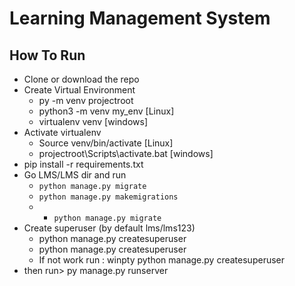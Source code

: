 # Learning Management System

## How To Run

- Clone or download the repo
- Create Virtual Environment
	- py -m venv projectroot
	- python3 -m venv my_env [Linux]
	- virtualenv venv [windows]
- Activate virtualenv
	- Source venv/bin/activate [Linux]
	- projectroot\Scripts\activate.bat [windows]
- pip install -r requirements.txt
- Go LMS/LMS dir and run
	- `python manage.py migrate`
	- `python manage.py makemigrations`
	- - `python manage.py migrate`
- Create superuser (by default lms/lms123)
    - python manage.py createsuperuser
    - python manage.py createsuperuser
    - If not work run : winpty python manage.py createsuperuser
- then run> py manage.py runserver
